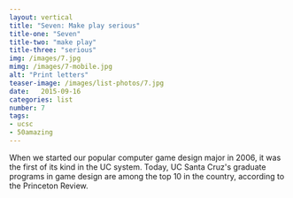 ```yaml
---
layout: vertical
title: "Seven: Make play serious"
title-one: "Seven"
title-two: "make play"
title-three: "serious"
img: /images/7.jpg
mimg: /images/7-mobile.jpg
alt: "Print letters"
teaser-image: /images/list-photos/7.jpg
date:   2015-09-16
categories: list
number: 7
tags:
- ucsc
- 50amazing
---
```

When we started our popular computer game design major in 2006, it was the first of its kind in the UC system. Today, UC Santa Cruz's graduate programs in game design are among the top 10 in the country, according to the Princeton Review. 